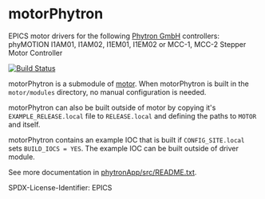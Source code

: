# motorPhytron
EPICS motor drivers for the following [Phytron GmbH](https://www.phytron.eu/) controllers: phyMOTION I1AM01, I1AM02, I1EM01, I1EM02 or MCC-1, MCC-2 Stepper Motor Controller

[![Build Status](https://github.com/epics-motor/motorPhytron/actions/workflows/ci-scripts-build.yml/badge.svg)](https://github.com/epics-motor/motorPhytron/actions/workflows/ci-scripts-build.yml)
<!--[![Build Status](https://travis-ci.org/epics-motor/motorPhytron.png)](https://travis-ci.org/epics-motor/motorPhytron)-->

motorPhytron is a submodule of [motor](https://github.com/epics-modules/motor).  When motorPhytron is built in the ``motor/modules`` directory, no manual configuration is needed.

motorPhytron can also be built outside of motor by copying it's ``EXAMPLE_RELEASE.local`` file to ``RELEASE.local`` and defining the paths to ``MOTOR`` and itself.

motorPhytron contains an example IOC that is built if ``CONFIG_SITE.local`` sets ``BUILD_IOCS = YES``.  The example IOC can be built outside of driver module.

See more documentation in [phytronApp/src/README.txt](phytronApp/src/README.txt).

SPDX-License-Identifier: EPICS
